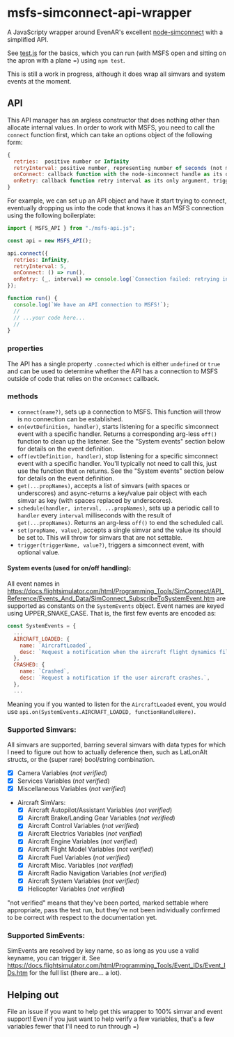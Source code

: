 # msfs-simconnect-api-wrapper

A JavaScripty wrapper around EvenAR's excellent [node-simconnect](https://github.com/EvenAR/node-simconnect/) with a simplified API.

See [test.js](./test.js) for the basics, which you can run (with MSFS open and sitting on the apron with a plane =) using `npm test`.

This is still a work in progress, although it does wrap all simvars and system events at the moment.

## API

This API manager has an argless constructor that does nothing other than allocate internal values. In order to work with MSFS, you need to call the `connect` function first, which can take an options object of the following form:

```javascript
{
  retries:  positive number or Infinity
  retryInterval: positive number, representing number of seconds (not milliseconds) between retries,
  onConnect: callback function with the node-simconnect handle as its only argument.
  onRetry: callback function retry interval as its only argument, triggers _before_ the next attempt is scheduled.
}
```

For example, we can set up an API object and have it start trying to connect, eventually dropping us into the code that knows it has an MSFS connection using the following boilerplate:

```javascript
import { MSFS_API } from "./msfs-api.js";

const api = new MSFS_API();

api.connect({
  retries: Infinity,
  retryInterval: 5,
  onConnect: () => run(),
  onRetry: (_, interval) => console.log(`Connection failed: retrying in ${interval} seconds.`),
});

function run() {
  console.log(`We have an API connection to MSFS!`);
  //
  // ...your code here...
  //
}
```

### properties

The API has a single property `.connected` which is either `undefined` or `true` and can be used to determine whether the API has a connection to MSFS outside of code that relies on the `onConnect` callback.

### methods

- `connect(name?)`, sets up a connection to MSFS. This function will throw is no connection can be established.
- `on(evtDefinition, handler)`, starts listening for a specific simconnect event with a specific handler. Returns a corresponding arg-less `off()` function to clean up the listener. See the "System events" section below for details on the event definition.
- `off(evtDefinition, handler)`, stop listening for a specific simconnect event with a specific handler. You'll typically not need to call this, just use the function that `on` returns. See the "System events" section below for details on the event definition.
- `get(...propNames)`, accepts a list of simvars (with spaces or underscores) and async-returns a key/value pair object with each simvar as key (with spaces replaced by underscores).
- `schedule(handler, interval, ...propNames)`, sets up a periodic call to `handler` every `interval` milliseconds with the result of `get(...propNames)`. Returns an arg-less `off()` to end the scheduled call.
- `set(propName, value)`, accepts a single simvar and the value its should be set to. This will throw for simvars that are not settable.
- `trigger(triggerName, value?)`, triggers a simconnect event, with optional value.

#### System events (used for on/off handling):

All event names in https://docs.flightsimulator.com/html/Programming_Tools/SimConnect/API_Reference/Events_And_Data/SimConnect_SubscribeToSystemEvent.htm are supported as constants on the `SystemEvents` object. Event names are keyed using UPPER_SNAKE_CASE. That is, the first few events are encoded as:

```javascript
const SystemEvents = {
  ...
  AIRCRAFT_LOADED: {
    name: `AircraftLoaded`,
    desc: `Request a notification when the aircraft flight dynamics file is changed. These files have a .AIR extension. The filename is returned in a SIMCONNECT_RECV_EVENT_FILENAME structure.`,
  },
  CRASHED: {
    name: `Crashed`,
    desc: `Request a notification if the user aircraft crashes.`,
  },
  ...
```

Meaning you if you wanted to listen for the `AircraftLoaded` event, you would use `api.on(SystemEvents.AIRCRAFT_LOADED, functionHandleHere)`.

### Supported Simvars:

All simvars are supported, barring several simvars with data types for which I need to figure out how to actually deference then, such as LatLonAlt structs, or the (super rare) bool/string combination.

- [x] Camera Variables (_not verified_)
- [x] Services Variables (_not verified_)
- [x] Miscellaneous Variables (_not verified_)
- Aircraft SimVars:
  - [x] Aircraft Autopilot/Assistant Variables (_not verified_)
  - [x] Aircraft Brake/Landing Gear Variables (_not verified_)
  - [x] Aircraft Control Variables (_not verified_)
  - [x] Aircraft Electrics Variables (_not verified_)
  - [x] Aircraft Engine Variables (_not verified_)
  - [x] Aircraft Flight Model Variables (_not verified_)
  - [x] Aircraft Fuel Variables (_not verified_)
  - [x] Aircraft Misc. Variables (_not verified_)
  - [x] Aircraft Radio Navigation Variables (_not verified_)
  - [x] Aircraft System Variables (_not verified_)
  - [x] Helicopter Variables (_not verified_)

"not verified" means that they've been ported, marked settable where appropriate, pass the test run, but they've not been individually confirmed to be correct with respect to the documentation yet.

### Supported SimEvents:

SimEvents are resolved by key name, so as long as you use a valid keyname, you can trigger it. See https://docs.flightsimulator.com/html/Programming_Tools/Event_IDs/Event_IDs.htm for the full list (there are... a lot).

## Helping out

File an issue if you want to help get this wrapper to 100% simvar and event support!
Even if you just want to help verify a few variables, that's a few variables fewer that I'll need to run through =)

<!--
  simvar regex:

    from:   \s+([A-Z ]+(:index)?)\s\s+(.*)\s\s+(.*)
    to:     "$1": {\ndesc: `$3`,\nunits: `$4`,\n},
-->
